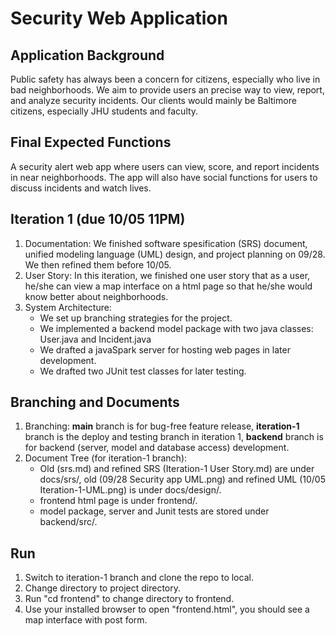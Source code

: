# Security Web Application
## Application Background
Public safety has always been a concern for citizens, especially who live in bad neighborhoods.
We aim to provide users an precise way to view, report, and analyze security incidents. Our clients would mainly be Baltimore citizens, especially JHU students and faculty.
## Final Expected Functions
A security alert web app where users can view, score, and report incidents in near neighborhoods. The app will also have social functions for users to discuss incidents and watch lives.
## Iteration 1 (due 10/05 11PM)
1. Documentation: We finished software spesification (SRS) document, unified modeling language (UML) design, and project planning on 09/28. We then refined them before 10/05. 
2. User Story: In this iteration, we finished one user story that as a user, he/she can view a map interface on a html page so that he/she would know better about neighborhoods. 
3. System Architecture: 
    - We set up branching strategies for the project.
    - We implemented a backend model package with two java classes: User.java and Incident.java
    - We drafted a javaSpark server for hosting web pages in later development.
    - We drafted two JUnit test classes for later testing. 
## Branching and Documents
1. Branching: **main** branch is for bug-free feature release, **iteration-1** branch is the deploy and testing branch in iteration 1, **backend** branch is for backend (server, model and database access) development.
2. Document Tree (for iteration-1 branch): 
    - Old (srs.md) and refined SRS (Iteration-1 User Story.md) are under docs/srs/, old (09/28 Security app UML.png) and refined UML (10/05 Iteration-1-UML.png) is under docs/design/.
    - frontend html page is under frontend/.
    - model package, server and Junit tests are stored under backend/src/.
## Run 
1. Switch to iteration-1 branch and clone the repo to local. 
2. Change directory to project directory.
3. Run "cd frontend" to change directory to frontend.
4. Use your installed browser to open "frontend.html", you should see a map interface with post form.
